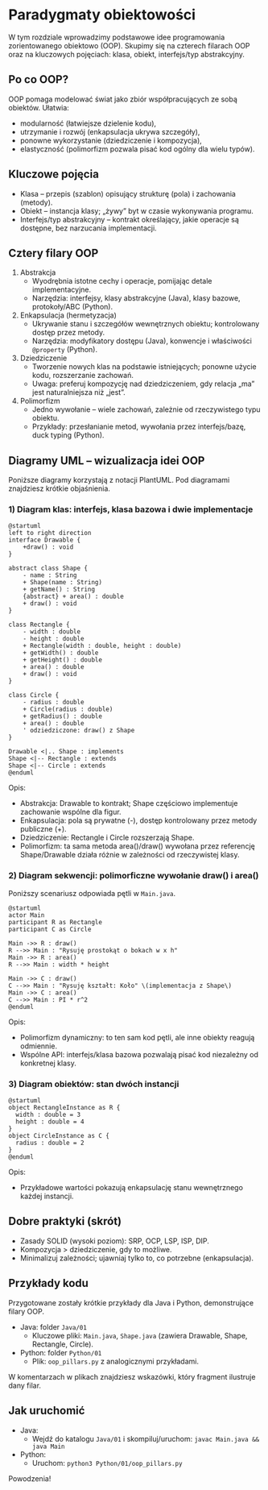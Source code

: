 # Paradygmaty obiektowości

W tym rozdziale wprowadzimy podstawowe idee programowania zorientowanego obiektowo (OOP). Skupimy się na czterech filarach OOP oraz na kluczowych pojęciach: klasa, obiekt, interfejs/typ abstrakcyjny.

## Po co OOP?
OOP pomaga modelować świat jako zbiór współpracujących ze sobą obiektów. Ułatwia:
- modularność (łatwiejsze dzielenie kodu),
- utrzymanie i rozwój (enkapsulacja ukrywa szczegóły),
- ponowne wykorzystanie (dziedziczenie i kompozycja),
- elastyczność (polimorfizm pozwala pisać kod ogólny dla wielu typów).

## Kluczowe pojęcia
- Klasa – przepis (szablon) opisujący strukturę (pola) i zachowania (metody).
- Obiekt – instancja klasy; „żywy” byt w czasie wykonywania programu.
- Interfejs/typ abstrakcyjny – kontrakt określający, jakie operacje są dostępne, bez narzucania implementacji.

## Cztery filary OOP
1. Abstrakcja
   - Wyodrębnia istotne cechy i operacje, pomijając detale implementacyjne.
   - Narzędzia: interfejsy, klasy abstrakcyjne (Java), klasy bazowe, protokoły/ABC (Python).
2. Enkapsulacja (hermetyzacja)
   - Ukrywanie stanu i szczegółów wewnętrznych obiektu; kontrolowany dostęp przez metody.
   - Narzędzia: modyfikatory dostępu (Java), konwencje i właściwości `@property` (Python).
3. Dziedziczenie
   - Tworzenie nowych klas na podstawie istniejących; ponowne użycie kodu, rozszerzanie zachowań.
   - Uwaga: preferuj kompozycję nad dziedziczeniem, gdy relacja „ma” jest naturalniejsza niż „jest”.
4. Polimorfizm
   - Jedno wywołanie – wiele zachowań, zależnie od rzeczywistego typu obiektu.
   - Przykłady: przesłanianie metod, wywołania przez interfejs/bazę, duck typing (Python).

## Diagramy UML – wizualizacja idei OOP
Poniższe diagramy korzystają z notacji PlantUML. Pod diagramami znajdziesz krótkie objaśnienia.

### 1) Diagram klas: interfejs, klasa bazowa i dwie implementacje
```plantuml
@startuml
left to right direction
interface Drawable {
    +draw() : void
}

abstract class Shape {
    - name : String
    + Shape(name : String)
    + getName() : String
    {abstract} + area() : double
    + draw() : void
}

class Rectangle {
    - width : double
    - height : double
    + Rectangle(width : double, height : double)
    + getWidth() : double
    + getHeight() : double
    + area() : double
    + draw() : void
}

class Circle {
    - radius : double
    + Circle(radius : double)
    + getRadius() : double
    + area() : double
    ' odziedziczone: draw() z Shape
}

Drawable <|.. Shape : implements
Shape <|-- Rectangle : extends
Shape <|-- Circle : extends
@enduml
```
Opis:
- Abstrakcja: Drawable to kontrakt; Shape częściowo implementuje zachowanie wspólne dla figur.
- Enkapsulacja: pola są prywatne (-), dostęp kontrolowany przez metody publiczne (+).
- Dziedziczenie: Rectangle i Circle rozszerzają Shape.
- Polimorfizm: ta sama metoda area()/draw() wywołana przez referencję Shape/Drawable działa różnie w zależności od rzeczywistej klasy.

### 2) Diagram sekwencji: polimorficzne wywołanie draw() i area()
Poniższy scenariusz odpowiada pętli w `Main.java`.
```plantuml
@startuml
actor Main
participant R as Rectangle
participant C as Circle

Main ->> R : draw()
R -->> Main : "Rysuję prostokąt o bokach w x h"
Main ->> R : area()
R -->> Main : width * height

Main ->> C : draw()
C -->> Main : "Rysuję kształt: Koło" \(implementacja z Shape\)
Main ->> C : area()
C -->> Main : PI * r^2
@enduml
```
Opis:
- Polimorfizm dynamiczny: to ten sam kod pętli, ale inne obiekty reagują odmiennie.
- Wspólne API: interfejs/klasa bazowa pozwalają pisać kod niezależny od konkretnej klasy.

### 3) Diagram obiektów: stan dwóch instancji
```plantuml
@startuml
object RectangleInstance as R {
  width : double = 3
  height : double = 4
}
object CircleInstance as C {
  radius : double = 2
}
@enduml
```
Opis:
- Przykładowe wartości pokazują enkapsulację stanu wewnętrznego każdej instancji.

## Dobre praktyki (skrót)
- Zasady SOLID (wysoki poziom): SRP, OCP, LSP, ISP, DIP.
- Kompozycja > dziedziczenie, gdy to możliwe.
- Minimalizuj zależności; ujawniaj tylko to, co potrzebne (enkapsulacja).

## Przykłady kodu
Przygotowane zostały krótkie przykłady dla Java i Python, demonstrujące filary OOP.

- Java: folder `Java/01`
  - Kluczowe pliki: `Main.java`, `Shape.java` (zawiera Drawable, Shape, Rectangle, Circle).
- Python: folder `Python/01`
  - Plik: `oop_pillars.py` z analogicznymi przykładami.

W komentarzach w plikach znajdziesz wskazówki, który fragment ilustruje dany filar.

## Jak uruchomić
- Java:
  - Wejdź do katalogu `Java/01` i skompiluj/uruchom: `javac Main.java && java Main`
- Python:
  - Uruchom: `python3 Python/01/oop_pillars.py`

Powodzenia!